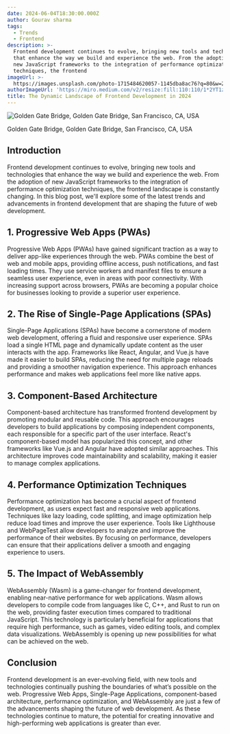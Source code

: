 ```yaml
---
date: 2024-06-04T18:30:00.000Z
author: Gourav sharma
tags:
  - Trends
  - Frontend
description: >-
  Frontend development continues to evolve, bringing new tools and technologies
  that enhance the way we build and experience the web. From the adoption of 
  new JavaScript frameworks to the integration of performance optimization
  techniques, the frontend
imageUrl: >-
  https://images.unsplash.com/photo-1715484620057-1145dba8ac76?q=80&w=2070&auto=format&fit=crop&ixlib=rb-4.0.3&ixid=M3wxMjA3fDB8MHxwaG90by1wYWdlfHx8fGVufDB8fHx8fA%3D%3D
authorImageUrl: 'https://miro.medium.com/v2/resize:fill:110:110/1*2YT1zJdONg8A-7lT32U_LA.jpeg'
title: The Dynamic Landscape of Frontend Development in 2024
---
```


![Golden Gate Bridge, Golden Gate Bridge, San Francisco, CA, USA](https://images.unsplash.com/photo-1715484620057-1145dba8ac76?q=80\&w=2070\&auto=format\&fit=crop\&ixlib=rb-4.0.3\&ixid=M3wxMjA3fDB8MHxwaG90by1wYWdlfHx8fGVufDB8fHx8fA%3D%3D)

<figcaption>Golden Gate Bridge, Golden Gate Bridge, San Francisco, CA, USA</figcaption>

## Introduction

Frontend development continues to evolve, bringing new tools and technologies that enhance the way we build and experience the web. From the adoption of new JavaScript frameworks to the integration of performance optimization techniques, the frontend landscape is constantly changing. In this blog post, we'll explore some of the latest trends and advancements in frontend development that are shaping the future of web development.

## 1. Progressive Web Apps (PWAs)

Progressive Web Apps (PWAs) have gained significant traction as a way to deliver app-like experiences through the web. PWAs combine the best of web and mobile apps, providing offline access, push notifications, and fast loading times. They use service workers and manifest files to ensure a seamless user experience, even in areas with poor connectivity. With increasing support across browsers, PWAs are becoming a popular choice for businesses looking to provide a superior user experience.

## 2. The Rise of Single-Page Applications (SPAs)

Single-Page Applications (SPAs) have become a cornerstone of modern web development, offering a fluid and responsive user experience. SPAs load a single HTML page and dynamically update content as the user interacts with the app. Frameworks like React, Angular, and Vue.js have made it easier to build SPAs, reducing the need for multiple page reloads and providing a smoother navigation experience. This approach enhances performance and makes web applications feel more like native apps.

## 3. Component-Based Architecture

Component-based architecture has transformed frontend development by promoting modular and reusable code. This approach encourages developers to build applications by composing independent components, each responsible for a specific part of the user interface. React's component-based model has popularized this concept, and other frameworks like Vue.js and Angular have adopted similar approaches. This architecture improves code maintainability and scalability, making it easier to manage complex applications.

## 4. Performance Optimization Techniques

Performance optimization has become a crucial aspect of frontend development, as users expect fast and responsive web applications. Techniques like lazy loading, code splitting, and image optimization help reduce load times and improve the user experience. Tools like Lighthouse and WebPageTest allow developers to analyze and improve the performance of their websites. By focusing on performance, developers can ensure that their applications deliver a smooth and engaging experience to users.

## 5. The Impact of WebAssembly

WebAssembly (Wasm) is a game-changer for frontend development, enabling near-native performance for web applications. Wasm allows developers to compile code from languages like C, C++, and Rust to run on the web, providing faster execution times compared to traditional JavaScript. This technology is particularly beneficial for applications that require high performance, such as games, video editing tools, and complex data visualizations. WebAssembly is opening up new possibilities for what can be achieved on the web.

## Conclusion

Frontend development is an ever-evolving field, with new tools and technologies continually pushing the boundaries of what’s possible on the web. Progressive Web Apps, Single-Page Applications, component-based architecture, performance optimization, and WebAssembly are just a few of the advancements shaping the future of web development. As these technologies continue to mature, the potential for creating innovative and high-performing web applications is greater than ever.
